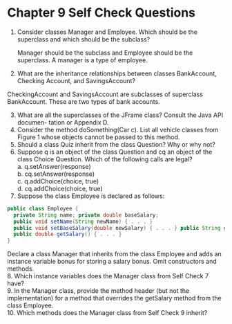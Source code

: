 # Chapter 9 Self Check Questions

1. Consider classes Manager and Employee. Which should be the superclass and which should be the subclass?

   Manager should be the subclass and Employee should be the superclass. A manager is a type of employee.

2. What are the inheritance relationships between classes BankAccount, Checking­ Account, and SavingsAccount?

  CheckingAccount and SavingsAccount are subclasses of superclass BankAccount. These are two types of bank accounts.  

3. What are all the superclasses of the JFrame class? Consult the Java API documen- tation or Appendix D.
4. Consider the method doSomething(Car c). List all vehicle classes from Figure 1 whose objects cannot be passed to this method.
5. Should a class Quiz inherit from the class Question? Why or why not?
6. Suppose q is an object of the class Question and cq an object of the class Choice­ Question. Which of the following calls are legal?  
  a. q.setAnswer(response)  
  b. cq.setAnswer(response)  
  c. q.addChoice(choice, true)  
  d. cq.addChoice(choice, true)  
7. Suppose the class Employee is declared as follows:
  ```java
  public class Employee {
    private String name; private double baseSalary;
    public void setName(String newName) { . . . }
    public void setBaseSalary(double newSalary) { . . . } public String getName() { . . . }
    public double getSalary() { . . . }
  }
  ```
  Declare a class Manager that inherits from the class Employee and adds an instance variable bonus for storing a salary bonus. Omit constructors and methods.  
8. Which instance variables does the Manager class from Self Check 7 have?  
9. In the Manager class, provide the method header (but not the implementation) for a method that overrides the getSalary method from the class Employee.  
10. Which methods does the Manager class from Self Check 9 inherit?
